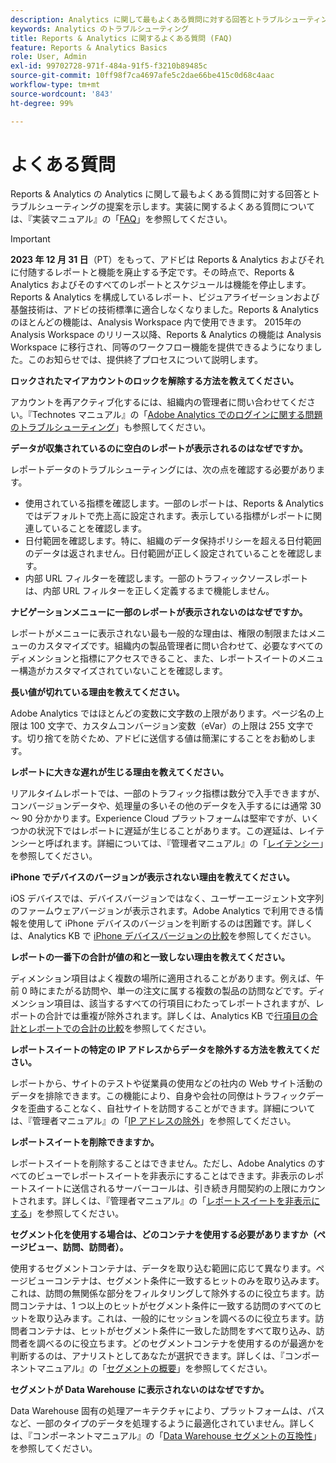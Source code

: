 ```yaml
---
description: Analytics に関して最もよくある質問に対する回答とトラブルシューティングの提案を示します。
keywords: Analytics のトラブルシューティング
title: Reports & Analytics に関するよくある質問 (FAQ)
feature: Reports & Analytics Basics
role: User, Admin
exl-id: 99702728-971f-484a-91f5-f3210b89485c
source-git-commit: 10ff98f7ca4697afe5c2dae66be415c0d68c4aac
workflow-type: tm+mt
source-wordcount: '843'
ht-degree: 99%

---
```


# よくある質問

Reports &amp; Analytics の Analytics に関して最もよくある質問に対する回答とトラブルシューティングの提案を示します。実装に関するよくある質問については、『実装マニュアル』の「[FAQ](/help/implement/faq.md)」を参照してください。

>[!IMPORTANT]
>**2023 年 12 月 31 日**（PT）をもって、アドビは Reports &amp; Analytics およびそれに付随するレポートと機能を廃止する予定です。その時点で、Reports &amp; Analytics およびそのすべてのレポートとスケジュールは機能を停止します。 Reports &amp; Analytics を構成しているレポート、ビジュアライゼーションおよび基盤技術は、アドビの技術標準に適合しなくなりました。Reports &amp; Analytics のほとんどの機能は、Analysis Workspace 内で使用できます。 2015年の Analysis Workspace のリリース以降、Reports &amp; Analytics の機能は Analysis Workspace に移行され、同等のワークフロー機能を提供できるようになりました。このお知らせでは、提供終了プロセスについて説明します。

**ロックされたマイアカウントのロックを解除する方法を教えてください。**

アカウントを再アクティブ化するには、組織内の管理者に問い合わせてください。『Technotes マニュアル』の「[Adobe Analytics でのログインに関する問題のトラブルシューティング](/help/technotes/troubleshoot-login.md)」も参照してください。

**データが収集されているのに空白のレポートが表示されるのはなぜですか。**

レポートデータのトラブルシューティングには、次の点を確認する必要があります。

* 使用されている指標を確認します。一部のレポートは、Reports &amp; Analytics ではデフォルトで売上高に設定されます。表示している指標がレポートに関連していることを確認します。
* 日付範囲を確認します。特に、組織のデータ保持ポリシーを超える日付範囲のデータは返されません。日付範囲が正しく設定されていることを確認します。
* 内部 URL フィルターを確認します。一部のトラフィックソースレポートは、内部 URL フィルターを正しく定義するまで機能しません。

**ナビゲーションメニューに一部のレポートが表示されないのはなぜですか。**

レポートがメニューに表示されない最も一般的な理由は、権限の制限またはメニューのカスタマイズです。組織内の製品管理者に問い合わせて、必要なすべてのディメンションと指標にアクセスできること、また、レポートスイートのメニュー構造がカスタマイズされていないことを確認します。

**長い値が切れている理由を教えてください。**

Adobe Analytics ではほとんどの変数に文字数の上限があります。ページ名の上限は 100 文字で、カスタムコンバージョン変数（eVar）の上限は 255 文字です。切り捨てを防ぐため、アドビに送信する値は簡潔にすることをお勧めします。

**レポートに大きな遅れが生じる理由を教えてください。**

リアルタイムレポートでは、一部のトラフィック指標は数分で入手できますが、コンバージョンデータや、処理量の多いその他のデータを入手するには通常 30 ～ 90 分かかります。Experience Cloud プラットフォームは堅牢ですが、いくつかの状況下ではレポートに遅延が生じることがあります。この遅延は、レイテンシーと呼ばれます。詳細については、『管理者マニュアル』の「[レイテンシー](/help/technotes/latency.md)」を参照してください。

**iPhone でデバイスのバージョンが表示されない理由を教えてください。**

iOS デバイスでは、デバイスバージョンではなく、ユーザーエージェント文字列のファームウェアバージョンが表示されます。Adobe Analytics で利用できる情報を使用して iPhone デバイスのバージョンを判断するのは困難です。詳しくは、Analytics KB で [iPhone デバイスバージョンの比較](https://helpx.adobe.com/jp/analytics/kb/comparing-iphone-device-versions.html)を参照してください。

**レポートの一番下の合計が値の和と一致しない理由を教えてください。**

ディメンション項目はよく複数の場所に適用されることがあります。例えば、午前 0 時にまたがる訪問や、単一の注文に属する複数の製品の訪問などです。ディメンション項目は、該当するすべての行項目にわたってレポートされますが、レポートの合計では重複が除外されます。詳しくは、Analytics KB で[行項目の合計とレポートでの合計の比較](https://helpx.adobe.com/jp/analytics/kb/sum-line-items-different-from-total.html)を参照してください。

**レポートスイートの特定の IP アドレスからデータを除外する方法を教えてください。**

レポートから、サイトのテストや従業員の使用などの社内の Web サイト活動のデータを排除できます。この機能により、自身や会社の同僚はトラフィックデータを歪曲することなく、自社サイトを訪問することができます。詳細については、『管理者マニュアル』の「[IP アドレスの除外](/help/admin/admin/exclude-ip.md)」を参照してください。

**レポートスイートを削除できますか。**

レポートスイートを削除することはできません。ただし、Adobe Analytics のすべてのビューでレポートスイートを非表示にすることはできます。非表示のレポートスイートに送信されるサーバーコールは、引き続き月間契約の上限にカウントされます。詳しくは、『管理者マニュアル』の「[レポートスイートを非表示にする](/help/admin/company/c-hide-report-suites.md)」を参照してください。

**セグメント化を使用する場合は、どのコンテナを使用する必要がありますか（ページビュー、訪問、訪問者）。**

使用するセグメントコンテナは、データを取り込む範囲に応じて異なります。ページビューコンテナは、セグメント条件に一致するヒットのみを取り込みます。これは、訪問の無関係な部分をフィルタリングして除外するのに役立ちます。訪問コンテナは、1 つ以上のヒットがセグメント条件に一致する訪問のすべてのヒットを取り込みます。これは、一般的にセッションを調べるのに役立ちます。訪問者コンテナは、ヒットがセグメント条件に一致した訪問をすべて取り込み、訪問者を調べるのに役立ちます。どのセグメントコンテナを使用するのが最適かを判断するのは、アナリストとしてあなたが選択できます。詳しくは、『コンポーネントマニュアル』の「[セグメントの概要](/help/components/segmentation/seg-overview.md)」を参照してください。

**セグメントが Data Warehouse に表示されないのはなぜですか。**

Data Warehouse 固有の処理アーキテクチャにより、プラットフォームは、パスなど、一部のタイプのデータを処理するように最適化されていません。詳しくは、『コンポーネントマニュアル』の「[Data Warehouse セグメントの互換性](/help/components/segmentation/seg-reference/seg-compatibility.md)」を参照してください。

